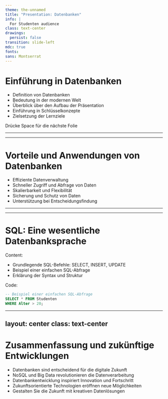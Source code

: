 ```yaml
---
theme: the-unnamed
title: "Presentation: Datenbanken"
info: |
  For Studenten audience
class: text-center
drawings:
  persist: false
transition: slide-left
mdc: true
fonts:
sans: Montserrat
---
```


# Einführung in Datenbanken

- Definition von Datenbanken
- Bedeutung in der modernen Welt
- Überblick über den Aufbau der Präsentation
- Einführung in Schlüsselkonzepte
- Zielsetzung der Lernziele

<div @click="$slidev.nav.next" class="mt-12 py-1" hover:bg="white op-10">
  Drücke Space für die nächste Folie <carbon:arrow-right />
</div>

---
---
# Vorteile und Anwendungen von Datenbanken

- Effiziente Datenverwaltung
- Schneller Zugriff und Abfrage von Daten
- Skalierbarkeit und Flexibilität
- Sicherung und Schutz von Daten
- Unterstützung bei Entscheidungsfindung


---
---
# SQL: Eine wesentliche Datenbanksprache

Content:
- Grundlegende SQL-Befehle: SELECT, INSERT, UPDATE
- Beispiel einer einfachen SQL-Abfrage
- Erklärung der Syntax und Struktur

Code:

```sql
-- Beispiel einer einfachen SQL-Abfrage
SELECT * FROM Studenten
WHERE Alter > 20;
```

---
layout: center
class: text-center
---

# Zusammenfassung und zukünftige Entwicklungen

- Datenbanken sind entscheidend für die digitale Zukunft
- NoSQL und Big Data revolutionieren die Datenverarbeitung
- Datenbankentwicklung inspiriert Innovation und Fortschritt
- Zukunftsorientierte Technologien eröffnen neue Möglichkeiten
- Gestalten Sie die Zukunft mit kreativen Datenlösungen


